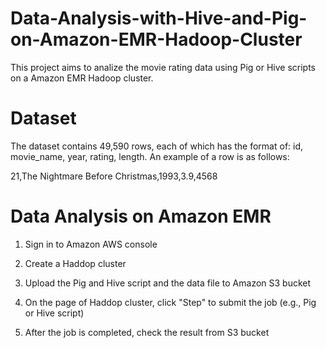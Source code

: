 # Data-Analysis-with-Hive-and-Pig-on-Amazon-EMR-Hadoop-Cluster
This project aims to analize the movie rating data using Pig or Hive scripts on a Amazon EMR Hadoop cluster.

# Dataset

The dataset contains 49,590 rows, each of which has the format of: id, movie_name, year, rating, length. An example of a row is as follows:

21,The Nightmare Before Christmas,1993,3.9,4568

# Data Analysis on Amazon EMR

1. Sign in to Amazon AWS console

2. Create a Haddop cluster

3. Upload the Pig and Hive script and the data file to Amazon S3 bucket

4. On the page of Haddop cluster, click "Step" to submit the job (e.g., Pig or Hive script)

5. After the job is completed, check the result from S3 bucket
